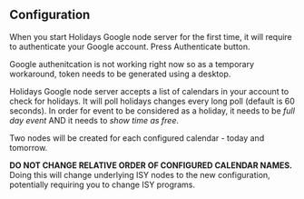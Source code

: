 ## Configuration

When you start Holidays Google node server for the first time, it will require to authenticate your Google account. Press Authenticate button. 

Google authenitcation is not working right now so as a temporary workaround, token needs to be generated using a desktop.

Holidays Google node server accepts a list of calendars in your account to check for holidays. It will poll holidays changes every long poll (default is 60 seconds). In order for event to be considered as a holiday, it needs to be *full day event* AND it needs to *show time as free*.

Two nodes will be created for each configured calendar - today and tomorrow.

**DO NOT CHANGE RELATIVE ORDER OF CONFIGURED CALENDAR NAMES.** Doing this will change underlying ISY nodes to the new configuration, potentially requiring you to change ISY programs.
